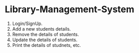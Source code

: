 # Library-Management-System
1. Login/SignUp.
2. Add a new students details.
3. Remove the details of students.
4. Update the details of students.
5. Print the details of studnets, etc.
